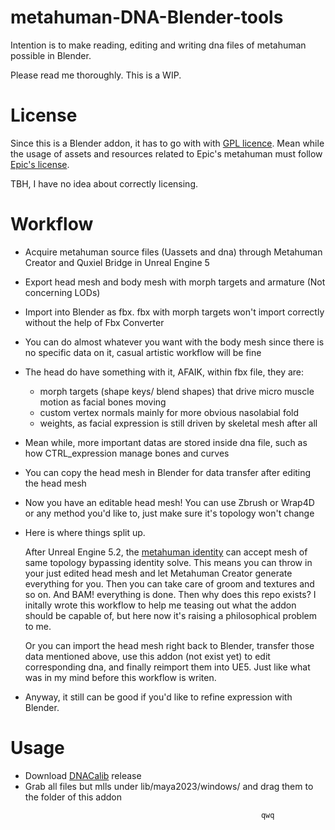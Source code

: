 # metahuman-DNA-Blender-tools
Intention is to make reading, editing and writing dna files of metahuman possible in Blender.

Please read me thoroughly. This is a WIP. 

# License
Since this is a Blender addon, it has to go with with [GPL licence](LICENSE). 
Mean while the usage of assets and resources related to Epic's metahuman must follow [Epic's license](https://github.com/EpicGames/MetaHuman-DNA-Calibration/blob/main/LICENSE).

TBH, I have no idea about correctly licensing. 

# Workflow
- Acquire metahuman source files (Uassets and dna) through Metahuman Creator and Quxiel Bridge in Unreal Engine 5
- Export head mesh and body mesh with morph targets and armature (Not concerning LODs)
- Import into Blender as fbx. fbx with morph targets won't import correctly without the help of Fbx Converter
- You can do almost whatever you want with the body mesh since there is no specific data on it, casual artistic workflow will be fine
- The head do have something with it, AFAIK, within fbx file, they are: 
	- morph targets (shape keys/ blend shapes) that drive micro muscle motion as facial bones moving
	- custom vertex normals mainly for more obvious nasolabial fold
	- weights, as facial expression is still driven by skeletal mesh after all
- Mean while, more important datas are stored inside dna file, such as how CTRL_expression manage bones and curves
- You can copy the head mesh in Blender for data transfer after editing the head mesh
- Now you have an editable head mesh! You can use Zbrush or Wrap4D or any method you'd like to, just make sure it's topology won't change
- Here is where things split up.

	After Unreal Engine 5.2, the [metahuman identity](https://dev.epicgames.com/documentation/en-US/metahuman/mesh-to-metahuman-quick-start-in-unreal-engine) can accept mesh of same topology bypassing identity solve.
	This means you can throw in your just edited head mesh and let Metahuman Creator generate everything for you. Then you can take care of groom and textures and so on. 
	And BAM! everything is done. Then why does this repo exists? 
	I initally wrote this workflow to help me teasing out what the addon should be capable of, but here now it's raising a philosophical problem to me. 

	Or you can import the head mesh right back to Blender, transfer those data mentioned above, use this addon (not exist yet) to edit corresponding dna, and finally reimport them into UE5.
	Just like what was in my mind before this workflow is writen.

- Anyway, it still can be good if you'd like to refine expression with Blender.

# Usage
- Download [DNACalib](https://github.com/EpicGames/MetaHuman-DNA-Calibration) release
- Grab all files but mlls under lib/maya2023/windows/ and drag them to the folder of this addon

```
                                                        qwq
```
